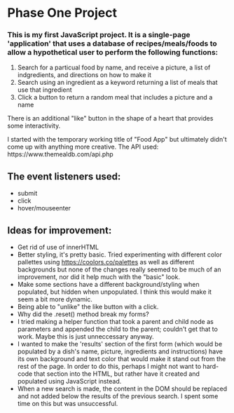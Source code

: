 
# Phase One Project

### This is my first JavaScript project. It is a single-page 'application' that uses a database of recipes/meals/foods to allow a hypothetical user to perform the following functions:

1. Search for a particual food by name, and receive a picture, a list of indgredients, and directions on how to make it
2. Search using an ingredient as a keyword returning a list of meals that use that ingredient
3. Click a button to return a random meal that includes a picture and a name

<p>There is an additional "like" button in the shape of a heart that provides some interactivity. </p>
I started with the temporary working title of "Food App" but ultimately didn't come up with anything more creative.
The API used: https://www.themealdb.com/api.php 

## The event listeners used:
- submit
- click
- hover/mouseenter

## Ideas for improvement:
- Get rid of use of innerHTML
- Better styling, it's pretty basic. Tried experimenting with different color pallettes using https://coolors.co/palettes as well as different backgrounds but none of the changes really seemed to be much of an improvement, nor did it help much with the "basic" look.
- Make some sections have a different background/styling when populated, but hidden when unpopulated. I think this would make it seem a bit more dynamic.
- Being able to "unlike" the like button with a click.
- Why did the .reset() method break my forms?
- I tried making a helper function that took a parent and child node as parameters and appended the child to the parent; couldn't get that to work. Maybe this is just unneccessary anyway.
- I wanted to make the 'results' section of the first form (which would be populated by a dish's name, picture, ingredients and instructions) have its own background and text color that would make it stand out from the rest of the page. In order to do this, perhaps I might not want to hard-code that section into the HTML, but rather have it created and populated using JavaScript instead.
- When a new search is made, the content in the DOM should be replaced and not added below the results of the previous search. I spent some time on this but was unsuccessful. 
